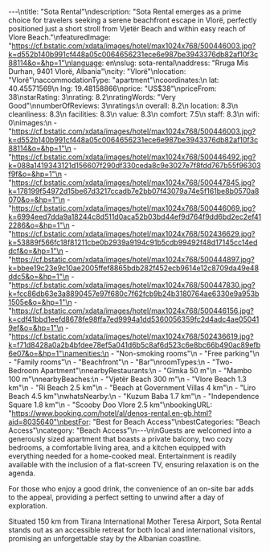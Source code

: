 ---\ntitle: "Sota Rental"\ndescription: "Sota Rental emerges as a prime choice for travelers seeking a serene beachfront escape in Vlorë, perfectly positioned just a short stroll from Vjetër Beach and within easy reach of Vlore Beach."\nfeaturedImage: "https://cf.bstatic.com/xdata/images/hotel/max1024x768/500446003.jpg?k=d552b140b991cf448a05c0064656231ece6e987be3943376db82af10f3c88114&o=&hp=1"\nlanguage: en\nslug: sota-rental\naddress: "Rruga Mis Durhan, 9401 Vlorë, Albania"\ncity: "Vlorë"\nlocation: "Vlorë"\naccommodationType: "apartment"\ncoordinates:\n  lat: 40.45571569\n  lng: 19.48158866\nprice: "US$38"\npriceFrom: 38\nstarRating: 3\nrating: 8.2\nratingWords: "Very Good"\nnumberOfReviews: 3\nratings:\n  overall: 8.2\n  location: 8.3\n  cleanliness: 8.3\n  facilities: 8.3\n  value: 8.3\n  comfort: 7.5\n  staff: 8.3\n  wifi: 0\nimages:\n  - "https://cf.bstatic.com/xdata/images/hotel/max1024x768/500446003.jpg?k=d552b140b991cf448a05c0064656231ece6e987be3943376db82af10f3c88114&o=&hp=1"\n  - "https://cf.bstatic.com/xdata/images/hotel/max1024x768/500446492.jpg?k=088a1419343121d156607f290df330ceda8c9e3027e7f8fdd767b55f96303f9f&o=&hp=1"\n  - "https://cf.bstatic.com/xdata/images/hotel/max1024x768/500447845.jpg?k=178199f54972d15be67d3217ccadb7e2bb07f43079a74e5f161be8b0570a8070&o=&hp=1"\n  - "https://cf.bstatic.com/xdata/images/hotel/max1024x768/500446069.jpg?k=6994eed7dda9a18244c8d511d0aca52b03bd44ef9d764f9dd6bd2ec2ef412286&o=&hp=1"\n  - "https://cf.bstatic.com/xdata/images/hotel/max1024x768/502436629.jpg?k=53889f566fc18f81211cbe0b2939a9194c91b5cdb99492f48d17145cc14eddcf&o=&hp=1"\n  - "https://cf.bstatic.com/xdata/images/hotel/max1024x768/500444897.jpg?k=bbee19c23e9c10ae2005ffef8865bdb282f452ecb9614e12c8709da49e48ddc5&o=&hp=1"\n  - "https://cf.bstatic.com/xdata/images/hotel/max1024x768/500447830.jpg?k=fcc86db63e3a8890457e97f680c7f62fcb9b24b3180764ae6330e9a953b1505e&o=&hp=1"\n  - "https://cf.bstatic.com/xdata/images/hotel/max1024x768/500446156.jpg?k=cdf41bbd1eefd8678fe98ffa7ed9994a1dd5360056359fc2d4adc4ae050419ef&o=&hp=1"\n  - "https://cf.bstatic.com/xdata/images/hotel/max1024x768/502436619.jpg?k=f71d8428a0a2b4bfdee78ef5a041d6b5c8af6d523c6e8bc66b490ac89efb6e07&o=&hp=1"\namenities:\n  - "Non-smoking rooms"\n  - "Free parking"\n  - "Family rooms"\n  - "Beachfront"\n  - "Bar"\nroomTypes:\n  - "Two-Bedroom Apartment"\nnearbyRestaurants:\n  - "Gimka 50 m"\n  - "Mambo 100 m"\nnearbyBeaches:\n  - "Vjetër Beach 300 m"\n  - "Vlore Beach 1.3 km"\n  - "Ri Beach 2.5 km"\n  - "Beach at Government Villas 4 km"\n  - "Liro Beach 4.5 km"\nwhatsNearby:\n  - "Kuzum Baba 1.7 km"\n  - "Independence Square 1.8 km"\n  - "Scooby Doo Vlore 2.5 km"\nbookingURL: "https://www.booking.com/hotel/al/denos-rental.en-gb.html?aid=8035640"\nbestFor: "Best for Beach Access"\nbestCategories: "Beach Access"\ncategory: "Beach Access"\n---\n\nGuests are welcomed into a generously sized apartment that boasts a private balcony, two cozy bedrooms, a comfortable living area, and a kitchen equipped with everything needed for a home-cooked meal. Entertainment is readily available with the inclusion of a flat-screen TV, ensuring relaxation is on the agenda.

For those who enjoy a good drink, the convenience of an on-site bar adds to the appeal, providing a perfect setting to unwind after a day of exploration. 

Situated 150 km from Tirana International Mother Teresa Airport, Sota Rental stands out as an accessible retreat for both local and international visitors, promising an unforgettable stay by the Albanian coastline.
